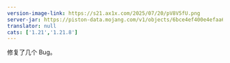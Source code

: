```yaml
---
version-image-link: https://s21.ax1x.com/2025/07/20/pV8V5fU.png
server-jar: https://piston-data.mojang.com/v1/objects/6bce4ef400e4efaa63a13d5e6f6b500be969ef81/server.jar
translator: null
cats: ['1.21','1.21.8']
---
```

修复了几个 Bug。